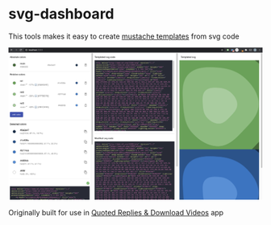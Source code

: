 # svg-dashboard

This tools makes it easy to create [mustache templates](http://mustache.github.io/) from svg code

![alt text](screenshot1.png "screenshot.png1")

Originally built for use in [Quoted Replies & Download Videos](https://play.google.com/store/apps/details?id=com.hf.quotedreplies&hl=en_GB&gl=US) app
